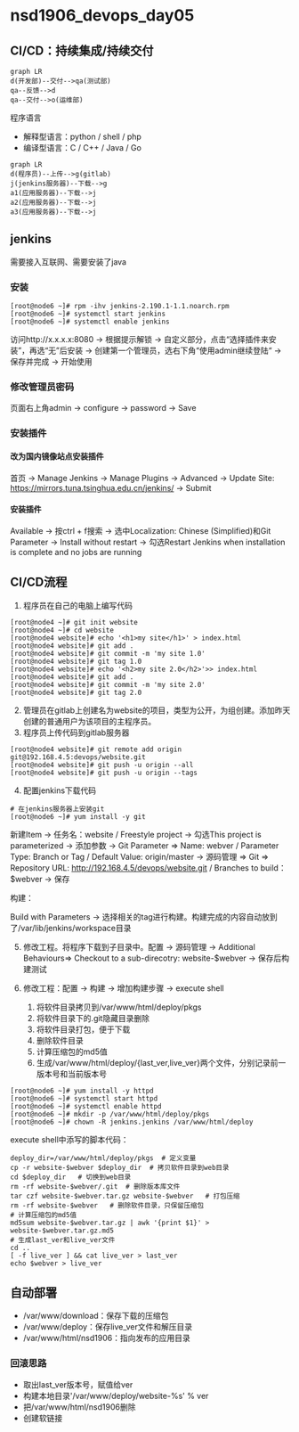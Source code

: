# nsd1906_devops_day05

## CI/CD：持续集成/持续交付

```mermaid
graph LR
d(开发部)--交付-->qa(测试部)
qa--反馈-->d
qa--交付-->o(运维部)
```

程序语言

- 解释型语言：python / shell / php
- 编译型语言：C / C++ / Java / Go

```mermaid
graph LR
d(程序员)--上传-->g(gitlab)
j(jenkins服务器)--下载-->g
a1(应用服务器)--下载-->j
a2(应用服务器)--下载-->j
a3(应用服务器)--下载-->j
```

## jenkins

需要接入互联网、需要安装了java

### 安装

```shell
[root@node6 ~]# rpm -ihv jenkins-2.190.1-1.1.noarch.rpm 
[root@node6 ~]# systemctl start jenkins
[root@node6 ~]# systemctl enable jenkins
```

访问http://x.x.x.x:8080 -> 根据提示解锁 -> 自定义部分，点击“选择插件来安装”，再选“无”后安装 -> 创建第一个管理员，选右下角“使用admin继续登陆“ -> 保存并完成 -> 开始使用

### 修改管理员密码

页面右上角admin -> configure -> password -> Save

### 安装插件

#### 改为国内镜像站点安装插件

首页 -> Manage Jenkins -> Manage Plugins -> Advanced -> Update Site: https://mirrors.tuna.tsinghua.edu.cn/jenkins/ -> Submit

#### 安装插件

Available -> 按ctrl + f搜索 -> 选中Localization: Chinese (Simplified)和Git Parameter -> Install without restart -> 勾选Restart Jenkins when installation is complete and no jobs are running



## CI/CD流程

1. 程序员在自己的电脑上编写代码

```shell
[root@node4 ~]# git init website
[root@node4 ~]# cd website
[root@node4 website]# echo '<h1>my site</h1>' > index.html
[root@node4 website]# git add .
[root@node4 website]# git commit -m 'my site 1.0'
[root@node4 website]# git tag 1.0
[root@node4 website]# echo '<h2>my site 2.0</h2>'>> index.html 
[root@node4 website]# git add .
[root@node4 website]# git commit -m 'my site 2.0'
[root@node4 website]# git tag 2.0
```

2. 管理员在gitlab上创建名为website的项目，类型为公开，为组创建。添加昨天创建的普通用户为该项目的主程序员。
3. 程序员上传代码到gitlab服务器

```shell
[root@node4 website]# git remote add origin git@192.168.4.5:devops/website.git
[root@node4 website]# git push -u origin --all
[root@node4 website]# git push -u origin --tags
```

4. 配置jenkins下载代码

```shell
# 在jenkins服务器上安装git
[root@node6 ~]# yum install -y git
```

新建Item -> 任务名：website / Freestyle project -> 勾选This project is parameterized -> 添加参数 -> Git Parameter => Name: webver / Parameter Type: Branch or Tag  / Default Value: origin/master -> 源码管理 => Git => Repository URL: http://192.168.4.5/devops/website.git / Branches to build：$webver -> 保存

构建：

Build with Parameters -> 选择相关的tag进行构建。构建完成的内容自动放到了/var/lib/jenkins/workspace目录

5. 修改工程。将程序下载到子目录中。配置 -> 源码管理 -> Additional Behaviours=> Checkout to a sub-direcotry:  website-$webver -> 保存后构建测试

6. 修改工程：配置 -> 构建 -> 增加构建步骤 -> execute shell
   1. 将软件目录拷贝到/var/www/html/deploy/pkgs
   2. 将软件目录下的.git隐藏目录删除
   3. 将软件目录打包，便于下载
   4. 删除软件目录
   5. 计算压缩包的md5值
   6. 生成/var/www/html/deploy/{last_ver,live_ver}两个文件，分别记录前一版本号和当前版本号

```shell
[root@node6 ~]# yum install -y httpd
[root@node6 ~]# systemctl start httpd
[root@node6 ~]# systemctl enable httpd
[root@node6 ~]# mkdir -p /var/www/html/deploy/pkgs
[root@node6 ~]# chown -R jenkins.jenkins /var/www/html/deploy
```

execute shell中添写的脚本代码：

```shell
deploy_dir=/var/www/html/deploy/pkgs  # 定义变量
cp -r website-$webver $deploy_dir  # 拷贝软件目录到web目录
cd $deploy_dir   # 切换到web目录
rm -rf website-$webver/.git  # 删除版本库文件
tar czf website-$webver.tar.gz website-$webver   # 打包压缩
rm -rf website-$webver   # 删除软件目录，只保留压缩包
# 计算压缩包的md5值
md5sum website-$webver.tar.gz | awk '{print $1}' > website-$webver.tar.gz.md5
# 生成last_ver和live_ver文件
cd ..
[ -f live_ver ] && cat live_ver > last_ver
echo $webver > live_ver
```



## 自动部署

- /var/www/download：保存下载的压缩包
- /var/www/deploy：保存live_ver文件和解压目录
- /var/www/html/nsd1906：指向发布的应用目录



### 回滚思路

- 取出last_ver版本号，赋值给ver
- 构建本地目录'/var/www/deploy/website-%s' % ver
- 把/var/www/html/nsd1906删除
- 创建软链接



